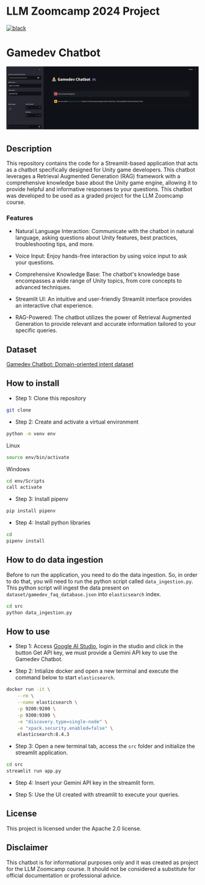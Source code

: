# LLM Zoomcamp 2024 Project

[![black](https://img.shields.io/badge/code%20style-black-000000.svg)](https://github.com/psf/black)

# Gamedev Chatbot

![image](fig/app_ui.png)

## Description

This repository contains the code for a Streamlit-based application that acts as a chatbot specifically designed for Unity game developers. This chatbot leverages a Retrieval Augmented Generation (RAG) framework with a comprehensive knowledge base about the Unity game engine, allowing it to provide helpful and informative responses to your questions. This chatbot was developed to be used as a graded project for the LLM Zoomcamp course.

### Features

* Natural Language Interaction: Communicate with the chatbot in natural language, asking questions about Unity features, best practices, troubleshooting tips, and more.

* Voice Input: Enjoy hands-free interaction by using voice input to ask your questions.

* Comprehensive Knowledge Base: The chatbot's knowledge base encompasses a wide range of Unity topics, from core concepts to advanced techniques.

* Streamlit UI: An intuitive and user-friendly Streamlit interface provides an interactive chat experience.

* RAG-Powered: The chatbot utilizes the power of Retrieval Augmented Generation to provide relevant and accurate information tailored to your specific queries.

## Dataset

[Gamedev Chatbot: Domain-oriented intent dataset](https://www.kaggle.com/datasets/antonkozyriev/unity3d-faq)

## How to install

* Step 1: Clone this repository
```bash
git clone
```

* Step 2: Create and activate a virtual environment
```bash
python -m venv env
```

Linux
```bash
source env/bin/activate
```

Windows
```bash
cd env/Scripts
call activate
```

* Step 3: Install pipenv 
```bash
pip install pipenv
```

* Step 4: Install python libraries
```bash
cd 
pipenv install
```

## How to do data ingestion

Before to run the application, you need to do the data ingestion. So, in order to do that, you will need to run the python script called `data_ingestion.py`. This python script will ingest the data present on `dataset/gamedev_faq_database.json` into `elasticsearch` index.
```bash
cd src
python data_ingestion.py
```

## How to use

* Step 1: Access [Google AI Studio](https://ai.google.dev/aistudio), login in the studio and click in the button Get API key, we must provide a Gemini API key to use the Gamedev Chatbot.

* Step 2: Intialize docker and open a new terminal and execute the command below to start `elasticsearch`.
```bash
docker run -it \
    --rm \
    --name elasticsearch \
    -p 9200:9200 \
    -p 9300:9300 \
    -e "discovery.type=single-node" \
    -e "xpack.security.enabled=false" \
    elasticsearch:8.4.3
```

* Step 3: Open a new terminal tab, access the `src` folder and initialize the streamlit application.
```bash
cd src
streamlit run app.py
```

* Step 4: Insert your Gemini API key in the streamlit form.

* Step 5: Use the UI created with streamlit to execute your queries.

## License

This project is licensed under the Apache 2.0 license.

## Disclaimer

This chatbot is for informational purposes only and it was created as project for the LLM Zoomcamp course. It should not be considered a substitute for official documentation or professional advice.